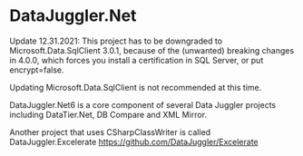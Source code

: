 # DataJuggler.Net
Update 12.31.2021: This project has to be downgraded to Microsoft.Data.SqlClient 3.0.1, because of the (unwanted)
breaking changes in 4.0.0, which forces you install a certification in SQL Server, or put encrypt=false.

Updating Microsoft.Data.SqlClient is not recommended at this time.

DataJuggler.Net6 is a core component of several Data Juggler projects including DataTier.Net, DB Compare and XML Mirror.

Another project that uses CSharpClassWriter is called DataJuggler.Excelerate
https://github.com/DataJuggler/Excelerate


